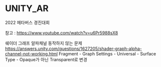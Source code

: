 # UNITY_AR
 2022 메타버스 경진대회

참고 : https://www.youtube.com/watch?v=u6Pr5988sX8

쉐이더 그래프 알파채널 동작하지 않는 문제
https://answers.unity.com/questions/1627205/shader-graph-alpha-channel-not-working.html
Fragment - Graph Settings - Universal - Surface Type - Opaque가 아닌 Transparent로 변경
